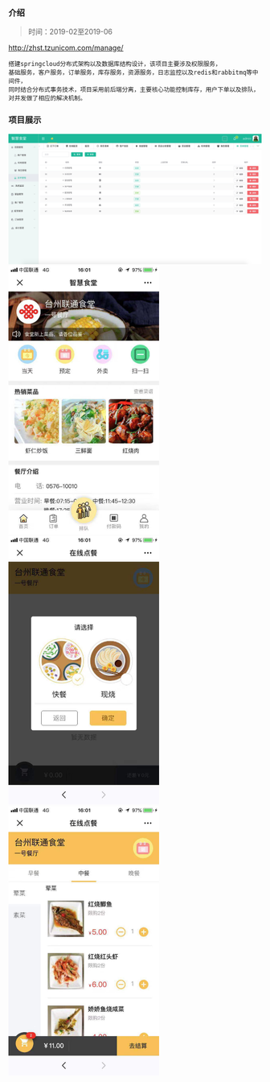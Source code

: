 ### 介绍
>时间：2019-02至2019-06

http://zhst.tzunicom.com/manage/
```
搭建springcloud分布式架构以及数据库结构设计，该项目主要涉及权限服务，  
基础服务，客户服务，订单服务，库存服务，资源服务，日志监控以及redis和rabbitmq等中间件，  
同时结合分布式事务技术，项目采用前后端分离，主要核心功能控制库存，用户下单以及排队，  
对并发做了相应的解决机制。
```

### 项目展示
<img src="https://raw.githubusercontent.com/tplovejava/static/master/wiki/project/zhst_pc_1.png">
<img src="https://raw.githubusercontent.com/tplovejava/static/master/wiki/project/zhst_app_1.png" style="max-width: 300px;">
<img src="https://raw.githubusercontent.com/tplovejava/static/master/wiki/project/zhst_app_2.png" style="max-width: 300px;">
<img src="https://raw.githubusercontent.com/tplovejava/static/master/wiki/project/zhst_app_3.png" style="max-width: 300px;">


